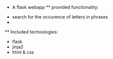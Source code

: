 * A flask webapp
** provided functionality:
- search for the occurence of letters in phrases
- 
** Included technologies:
- flask
- jinja2
- html & css
